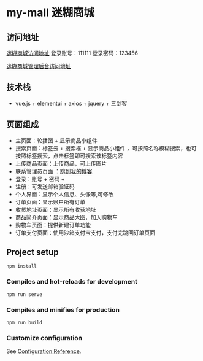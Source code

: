 # my-mall 迷糊商城

## 访问地址

[迷糊商城访问地址](http://mall.jxdgogogo.xyz) 
登录账号：111111
登录密码：123456

[迷糊商城管理后台访问地址](http://admin.jxdgogogo.xyz:8080)

## 技术栈

* vue.js + elementui + axios + jquery + 三剑客

## 页面组成

* 主页面：轮播图 + 显示商品小组件
* 搜索页面：标签云 + 搜索框 + 显示商品小组件 ，可按照名称模糊搜索，也可按照标签搜索，点击标签即可搜索该标签内容
* 上传商品页面：上传商品，可上传图片
* 联系管理员页面 ：跳到[我的博客](http://www.jxdgogogo.xyz) 
* 登录：账号 + 密码 + 
* 注册：可发送邮箱验证码
* 个人界面：显示个人信息、头像等,可修改
* 订单页面：显示账户所有订单
* 收货地址页面：显示所有收获地址
* 商品简介页面：显示商品大图，加入购物车
* 购物车页面：提供新建订单功能
* 订单支付页面：使用沙箱支付宝支付，支付完跳回订单页面

## Project setup
```
npm install
```

### Compiles and hot-reloads for development
```
npm run serve
```

### Compiles and minifies for production
```
npm run build
```

### Customize configuration
See [Configuration Reference](https://cli.vuejs.org/config/).
